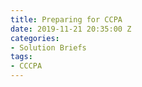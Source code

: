 ```yaml
---
title: Preparing for CCPA
date: 2019-11-21 20:35:00 Z
categories:
- Solution Briefs
tags:
- CCCPA
---
```


